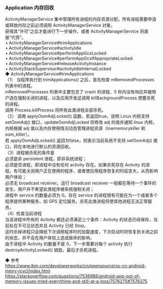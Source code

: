 ### Application 内存回收  
ActivityManagerService 集中管理所有进程的内存资源分配，所有进程需要申请或释放内存之前必须调用 ActivityManagerService 对象，  
获得其“许可”之后才能进行下一步操作，或者 ActivityManagerService 将直接“代劳”。  
◑ ActivityManagerService#trimApplications  
◑ ActivityManagerService#activityIdle  
◑ ActivityManagerService#performAppGcsLocked  
◑ ActivityManagerService#performAppGcsIfAppropriateLocked  
◑ ActivityManagerService#releaseActivityInstance  
◑ ActivityStackSupervisor#activityIdleInternalLocked  
◆ ActivityManagerService#trimApplications  
（1） 当程序执行到 trimApplications() 之后，首先检查 mRemovedProcesses 列表中的进程。  
mRemovedProcesses 列表中主要包含了 crash 的进程、5 秒内没有响应并被用户选在强制关闭的进程、以及应用开发这调用 killBackgroundProcess 想要杀死的进程。  
调用 Process.killProcess 将所有此类进程全部杀死。  
（2） 调用 applyOomAdjLocked() 函数，若返回true，说明 Linux 内核支持 setOomAdj() 接口，updateOomAdjLocked 将修改 adj 的值并通知 linux 内核，  
内核根据 adj 值以及内存使用情况动态管理进程资源（lowmemorykiller 和 oom_killer）。  
若 applyOomAdjLocked() 返回为false，则表示当前系统不支持 setOomAdj() 接口，将在本地进行默认的资源回收。  
（3）进程被杀死的条件是  
必须是非 persistent 进程，即非系统进程；  
必须是空进程，即进程中没有任何 activity 存在。如果杀死存在 Activity 的进程，有可能关闭用户正在使用的程序，或者使应用程序恢复的时延变大，从而影响用户体验；  
必须无 broadcast receiver。运行 broadcast receiver 一般都在等待一个事件的发生，用户并不希望此类程序被系统强制关闭；  
进程中 service 的数量必须为 0。存在 service 的进程很有可能在为一个或者多个程序提供某种服务，如 GPS 定位服务。杀死此类进程将使其他进程无法正常服务。  
（4）检查当前进程  
当该进程中所有的 Activity 都还必须满足三个条件：Activity 的状态已经保存，当前处在不可见状态并且 Activity 已经 Stop。  
这时杀掉进程只会降低下次调用程序时的加载速度，下次启动时将恢复到关闭之前的状态，并不会在用户体验上造成致命的影响，  
由于进程中 Activity 的数量不是 0，下一步需要对每个 activity 执行 destroyActivityLocked() 销毁，最后才杀死进程。  

◆ 参考  
https://www.ibm.com/developerworks/cn/opensource/os-cn-android-mmry-rcycl/index.html  
https://stackoverflow.com/questions/7536988/android-app-out-of-memory-issues-tried-everything-and-still-at-a-loss/7576275#7576275  
